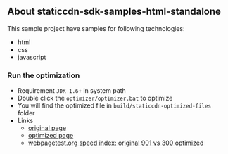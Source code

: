 
About staticcdn-sdk-samples-html-standalone
-------------------------------------------
This sample project have samples for following technologies:
* html
* css
* javascript



### Run the optimization 

* Requirement `JDK 1.6+` in system path
* Double click the `optimizer/optimizer.bat` to optimize
* You will find the optimized file in `build/staticcdn-optimized-files` folder
* Links
  * [original page](http://cdn.rawgit.com/mrduguo/staticcdn-sdk/master/samples/html-standalone/wwwroot/index.html)
  * [optimized page](http://www.statico.io/preview/c9337649e26015412b5e846f37185f44.html)
  * [webpagetest.org speed index: original 901 vs 300 optimized](http://www.webpagetest.org/video/compare.php?ival=100&tests=140922_PP_10K0-r:3-c:0-e:1.0,140922_N5_11H7-r:2-c:0-e:0.3)
